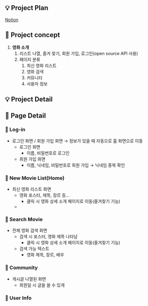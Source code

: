 ## 💡 Project P**lan**

[Notion](https://www.notion.so/Cooperation-Project-mobile-dda8a273c88e40a795e6235aa939466b)

## 📌 Project concept

1. **영화 소개**
    1. 리스트 나열, 즐겨 찾기, 회원 가입, 로그인(open source API 사용)
    2. 페이지 분류
        1. 최신 영화 리스트
        2. 영화 검색
        3. 커뮤니티
        4. 사용자 정보

## 💡 Project Detail

## 📌 Page Detail

### 📄 Log-in

- 로그인 화면 / 회원 가입 화면 → 정보가 있을 때 자동으로 홈 화면으로 이동
    - 로그인 화면
        - 이름, 비밀번호로 로그인
    - 회원 가입 화면
        - 이름, 닉네임, 비밀번호로 회원 가입 → 닉네임 중복 확인

### 📄 New Movie List(Home)

- 최신 영화 리스트 화면
    - 영화 포스터, 제목, 장르 등…
        - 클릭 시 영화 상세 소개 페이지로 이동(즐겨찾기 기능)
    - 

### 📄 Search Movie

- 전체 영화 검색 화면
    - 검색 시 포스터, 영화 제목 나타남
        - 클릭 시 영화 상세 소개 페이지로 이동(즐겨찾기 기능)
    - 검색 가능 텍스트
        - 영화 제목, 장르, 배우

### 📄 Community

- 게시글 나열된 화면
    - 회원일 시 글을 쓸 수 있게 

### 📄 User Info
